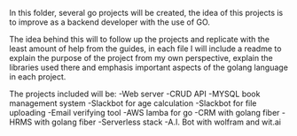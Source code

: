 In this folder, several go projects will be created, the idea of this projects is to improve as a backend developer with the use of GO.

The idea behind this will to follow up the projects and replicate with the least amount of help from the guides, in each file I will include a readme to explain the purpose of the project from my own perspective, explain the libraries used there and emphasis important aspects of the golang language in each project.

The projects included will be:
-Web server
-CRUD API
-MYSQL book management system
-Slackbot for age calculation
-Slackbot for file uploading
-Email verifying tool
-AWS lamba for go
-CRM with golang fiber
-HRMS with golang fiber
-Serverless stack
-A.I. Bot with wolfram and wit.ai
